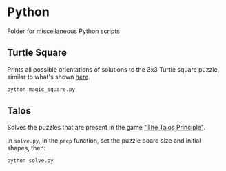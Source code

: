 # Python
Folder for miscellaneous Python scripts

## Turtle Square
Prints all possible orientations of solutions to the 3x3 Turtle square puzzle, similar to what's shown [here](https://www.penguin.com/static/packages/us/yr-microsites/crazygamesolution/images/turtle.jpg).
```bash
python magic_square.py
```

## Talos
Solves the puzzles that are present in the game ["The Talos Principle"](https://store.steampowered.com/app/257510/The_Talos_Principle/).

In `solve.py`, in the `prep` function, set the puzzle board size and initial shapes, then:
```bash
python solve.py
```
